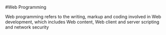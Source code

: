#Web Programming

Web programming refers to the writing, markup and coding involved in Web development, which includes Web content, Web client and server scripting and network security